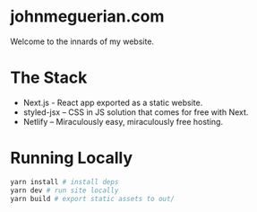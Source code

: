 # johnmeguerian.com

Welcome to the innards of my website.

# The Stack

- Next.js - React app exported as a static website.
- styled-jsx – CSS in JS solution that comes for free with Next.
- Netlify – Miraculously easy, miraculously free hosting.

# Running Locally

```sh
yarn install # install deps
yarn dev # run site locally
yarn build # export static assets to out/
```
